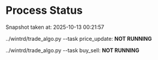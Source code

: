 # Process Status

Snapshot taken at: 2025-10-13 00:21:57

../wintrd/trade_algo.py --task price_update: **NOT RUNNING**

../wintrd/trade_algo.py --task buy_sell: **NOT RUNNING**

